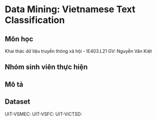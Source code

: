 # Data Mining: Vietnamese Text Classification
## Môn học
Khai thác dữ liệu truyền thông xã hội - IE403.L21
GV: Nguyễn Văn Kiệt
## Nhóm sinh viên thực hiện
## Mô tả
## Dataset
UIT-VSMEC:
UIT-VSFC: 
UIT-ViCTSD:
